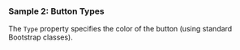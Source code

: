 ### Sample 2: Button Types

The `Type` property specifies the color of the button (using standard Bootstrap classes).  
